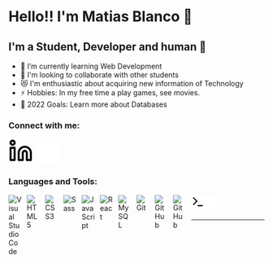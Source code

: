 # Hello!! I'm Matias Blanco 👋 


## I'm a Student, Developer and human 🤣

- 🌱 I’m currently learning Web Development  
- 👯 I'm looking to collaborate with other students
- 😻 I'm enthusiastic about acquiring new information of Technology
- ⚡ Hobbies: In my free time a play games, see movies.  
- 🥅 2022 Goals: Learn more about Databases 

### Connect with me:

[![website](./img/linkedin-light.svg)](https://linkedin.com/in/matiasblanco-dev#gh-light-mode-only)
[![website](./img/linkedin-dark.svg)](https://linkedin.com/in/matiasblanco-dev#gh-dark-mode-only)

### Languages and Tools:

<img align="left" alt="Visual Studio Code" width="26px" src="https://cdn.jsdelivr.net/gh/devicons/devicon/icons/vscode/vscode-original.svg" style="padding-right:10px;" />
<img align="left" alt="HTML5" width="26px" src="https://cdn.jsdelivr.net/gh/devicons/devicon/icons/html5/html5-original.svg" style="padding-right:10px;" />
<img align="left" alt="CSS3" width="26px" src="https://cdn.jsdelivr.net/gh/devicons/devicon/icons/css3/css3-original.svg" style="padding-right:10px;" />
<img align="left" alt="Sass" width="26px" src="https://cdn.jsdelivr.net/gh/devicons/devicon/icons/sass/sass-original.svg" style="padding-right:10px;" />
<img align="left" alt="JavaScript" width="26px" src="https://cdn.jsdelivr.net/gh/devicons/devicon/icons/javascript/javascript-original.svg" style="padding-right:10px;" />
<img align="left" alt="React" width="26px" src="https://cdn.jsdelivr.net/gh/devicons/devicon/icons/react/react-original.svg" style="padding-right:10px;" />
<img align="left" alt="MySQL" width="26px" src="https://cdn.jsdelivr.net/gh/devicons/devicon/icons/mysql/mysql-original.svg" style="padding-right:10px;" />
<img align="left" alt="Git" width="26px" src="https://cdn.jsdelivr.net/gh/devicons/devicon/icons/git/git-original.svg" style="padding-right:10px;" />
<img align="left" alt="GitHub" width="26px" src="https://user-images.githubusercontent.com/3369400/139447912-e0f43f33-6d9f-45f8-be46-2df5bbc91289.png" style="padding-right:10px;" />
<img align="left" alt="GitHub" width="26px" src="https://user-images.githubusercontent.com/3369400/139448065-39a229ba-4b06-434b-bc67-616e2ed80c8f.png" style="padding-right:10px;" />
<img align="left" alt="Terminal" width="26px" src="./img/terminal-light.svg" />
<img align="left" alt="Terminal" width="26px" src="./img/terminal-dark.svg" />

<br />
<br />

---
<!-- [website]: https://www.linkedin.com/in/matiasblanco-dev
[linkedin]: https://www.linkedin.com/in/matiasblanco-dev
[Git]: https://git-scm.com
[MySQL]: https://www.mysql.com
[React]: https://reactjs.org
[JavaScript]: https://www.javascript.com
[Sass]: https://sass-lang.com
[CSS3]: https://css.com
[HTML5]: https://html.com
[Visual]: https://code.visualstudio.com -->
